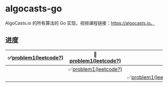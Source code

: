 # algocasts-go

AlgoCasts.io 的所有算法的 Go 实现，视频课程链接：https://algocasts.io。

## 进度

| ✅[problem1(leetcode?)](./leetcode001) | 🤔[problem1(leetcode?)](./leetcode001) |  | ✅[problem1(leetcode?)](./leetcode001) |
|----|----|----|----|
|  | ✅[problem1(leetcode?)](./leetcode002) | |  |
|  |  | ✅[problem1(leetcode?)](./leetcode001) | |

